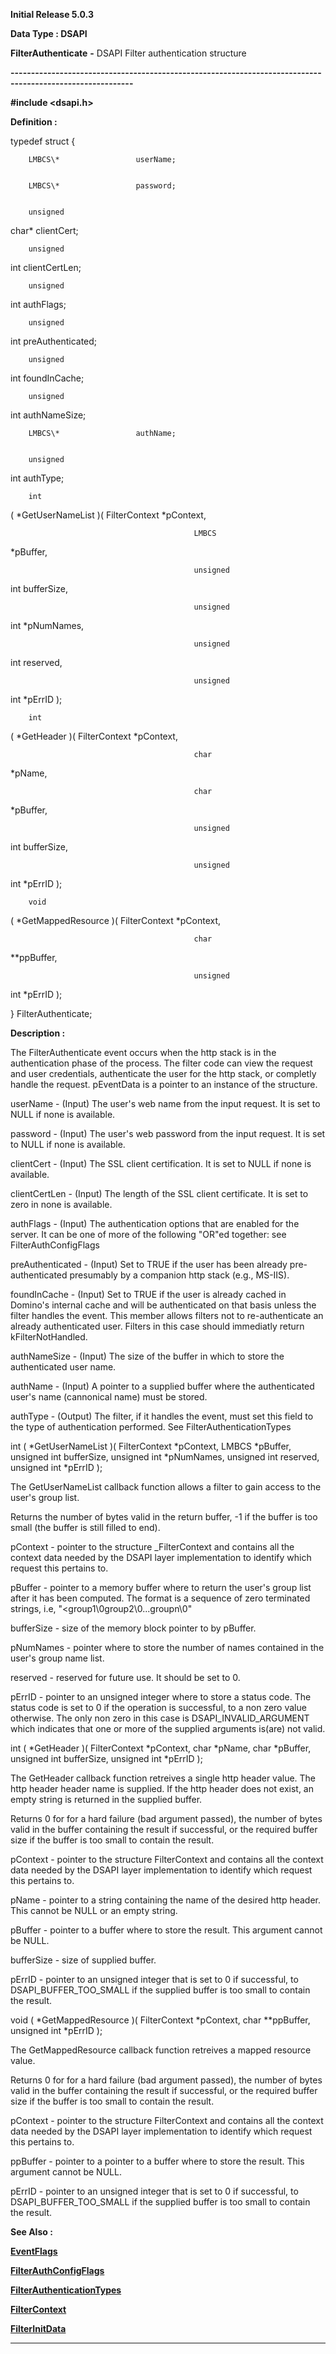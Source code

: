 




<!--
 /\* Font Definitions \*/
 @font-face
 {font-family:Courier;
 panose-1:2 7 4 9 2 2 5 2 4 4;}
@font-face
 {font-family:Helv;
 panose-1:2 11 6 4 2 2 2 3 2 4;}
@font-face
 {font-family:"Cambria Math";
 panose-1:2 4 5 3 5 4 6 3 2 4;}
 /\* Style Definitions \*/
 p.MsoNormal, li.MsoNormal, div.MsoNormal
 {margin-top:0cm;
 margin-right:0cm;
 margin-bottom:8.0pt;
 margin-left:0cm;
 line-height:107%;
 font-size:11.0pt;
 font-family:"Calibri",sans-serif;}
.MsoChpDefault
 {font-size:11.0pt;}
.MsoPapDefault
 {margin-bottom:8.0pt;
 line-height:107%;}
 /\* Page Definitions \*/
 @page WordSection1
 {size:612.0pt 792.0pt;
 margin:72.0pt 72.0pt 72.0pt 72.0pt;}
div.WordSection1
 {page:WordSection1;}
-->




**Initial Release 5.0.3**



**Data Type : DSAPI**



**FilterAuthenticate** **-** DSAPI Filter
authentication structure


**----------------------------------------------------------------------------------------------------------**



**#include
<dsapi.h>**



**Definition :**



typedef struct {


        LMBCS\*                 userName;


        LMBCS\*                 password;


        unsigned
char\* clientCert;


        unsigned
int   clientCertLen;


        unsigned
int   authFlags;


        unsigned
int   preAuthenticated;


        unsigned
int   foundInCache;


        unsigned
int   authNameSize;


        LMBCS\*                 authName;


        unsigned
int   authType;


 


        int
( \*GetUserNameList )( FilterContext \*pContext, 


                                             LMBCS
\*pBuffer,


                                             unsigned
int bufferSize,


                                             unsigned
int \*pNumNames,


                                             unsigned
int reserved,


                                             unsigned
int \*pErrID );


 


        int
( \*GetHeader )( FilterContext \*pContext,


                                             char
\*pName,


                                             char
\*pBuffer,


                                             unsigned
int bufferSize,


                                             unsigned
int \*pErrID );


 


        void
( \*GetMappedResource )( FilterContext \*pContext,


                                             char
\*\*ppBuffer,


                                             unsigned
int \*pErrID );


 


}
FilterAuthenticate;


 


**Description :**



The
FilterAuthenticate event occurs when the http stack is in the authentication
phase of the process. The filter code can view the request and user
credentials, authenticate the user for the http stack, or completly handle the
request. pEventData is a pointer to an instance of the structure.


 


userName               -
(Input)  The user's web name from the input request. It is set to NULL if none
is available.


password                -
(Input)  The user's web password from the input request. It is set to NULL if
none is available.


clientCert                -
(Input)  The SSL client certification. It is set to NULL if none is available.


clientCertLen          -
(Input)  The length of the SSL client certificate. It is set to zero in none is
available.


authFlags               -
(Input)  The authentication options that are enabled for the server. It can be
one of more of the following "OR"ed together:  see
FilterAuthConfigFlags


preAuthenticated     -
(Input)  Set to TRUE if the user has been already pre-authenticated presumably
by a companion http stack (e.g., MS-IIS).


foundInCache         -
(Input)  Set to TRUE if the user is already cached in Domino's internal cache
and will be authenticated on that basis unless the filter handles the event.
This member allows filters not to re-authenticate an already authenticated
user. Filters in this case should immediatly return kFilterNotHandled.


authNameSize        -
(Input)  The size of the buffer in which to store the authenticated user name. 


authName               -
(Input)  A pointer to a supplied buffer where the authenticated user's name
(cannonical name) must be stored.


authType                -
(Output)  The filter, if it handles the event, must set this field to the type
of authentication performed.  See FilterAuthenticationTypes


 


 


int (
\*GetUserNameList )( FilterContext \*pContext, LMBCS \*pBuffer, unsigned int
bufferSize, unsigned int \*pNumNames, unsigned int reserved, unsigned int
\*pErrID );


 


The
GetUserNameList callback function allows a filter to gain access to the user's
group list.


Returns the
number of bytes valid in the return buffer, -1 if the buffer is too small (the
buffer is still filled to end). 


 


pContext           -
pointer to the structure \_FilterContext and contains all the context data
needed by the DSAPI layer implementation to identify which request this
pertains to.


pBuffer             -
pointer to a memory buffer where to return the user's group list after it has
been computed. The format is a sequence of zero terminated strings, i.e,
"<group1\0group2\0...groupn\0"


bufferSize         -
size of the memory block pointer to by pBuffer.


pNumNames     -
pointer where to store the number of names contained in the user's group name
list.


reserved           -
reserved for future use. It should be set to 0.


pErrID              -
pointer to an unsigned integer where to store a status code. The status code is
set to 0 if the operation is successful, to a non zero value otherwise. The
only non zero in this case is DSAPI\_INVALID\_ARGUMENT which indicates that one
or more of the supplied arguments is(are) not valid.


 


int ( \*GetHeader )(
FilterContext \*pContext, char \*pName, char \*pBuffer, unsigned int bufferSize,
unsigned int \*pErrID );


 


The
GetHeader callback function retreives a single http header value. The http
header header name is supplied. If the http header does not exist, an empty
string is returned in the supplied buffer.


Returns 0
for for a hard failure (bad argument passed), the number of bytes valid in the
buffer containing the result if successful, or the required buffer size if the
buffer is too small to contain the result.


 


pContext           -
pointer to the structure FilterContext and contains all the context data needed
by the DSAPI layer implementation to identify which request this pertains to.


pName             -
pointer to a string containing the name of the desired http header. This cannot
be NULL or an empty string.


pBuffer             -
pointer to a buffer where to store the result. This argument cannot be NULL.


bufferSize         -
size of supplied buffer.


pErrID              -
pointer to an unsigned integer that is set to 0 if successful, to
DSAPI\_BUFFER\_TOO\_SMALL if the supplied buffer is too small to contain the
result.


 


void (
\*GetMappedResource )( FilterContext \*pContext, char \*\*ppBuffer, unsigned int
\*pErrID );


 


The
GetMappedResource callback function retreives a mapped resource value. 


 


Returns 0
for for a hard failure (bad argument passed), the number of bytes valid in the
buffer containing the result if successful, or the required buffer size if the
buffer is too small to contain the result.


 


pContext           -
pointer to the structure FilterContext and contains all the context data needed
by the DSAPI layer implementation to identify which request this pertains to.


ppBuffer           -
pointer to a pointer to a buffer where to store the result. This argument
cannot be NULL.


pErrID              -
pointer to an unsigned integer that is set to 0 if successful, to
DSAPI\_BUFFER\_TOO\_SMALL if the supplied buffer is too small to contain the
result.


 


 


 **See Also :**


**[EventFlags](EventFlags.md)**


**[FilterAuthConfigFlags](FilterAuthConfigFlags.md)**


**[FilterAuthenticationTypes](FilterAuthenticationTypes.md)**


**[FilterContext](FilterContext.md)**


**[FilterInitData](FilterInitData.md)**



----------------------------------------------------------------------------------------------------------


 





